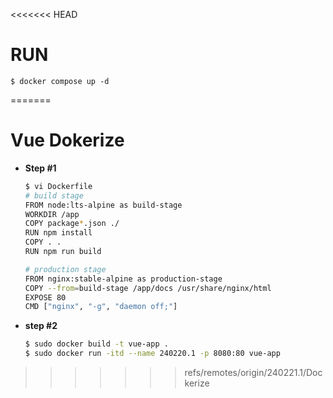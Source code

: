 <<<<<<< HEAD
# RUN
```
$ docker compose up -d
```
=======
# Vue Dokerize
- **Step #1**
  ```bash
  $ vi Dockerfile
  # build stage
  FROM node:lts-alpine as build-stage
  WORKDIR /app
  COPY package*.json ./
  RUN npm install
  COPY . .
  RUN npm run build

  # production stage
  FROM nginx:stable-alpine as production-stage
  COPY --from=build-stage /app/docs /usr/share/nginx/html
  EXPOSE 80
  CMD ["nginx", "-g", "daemon off;"]
  ```
- **step #2**
  ```bash
  $ sudo docker build -t vue-app .
  $ sudo docker run -itd --name 240220.1 -p 8080:80 vue-app
  ```
>>>>>>> refs/remotes/origin/240221.1/Dockerize
